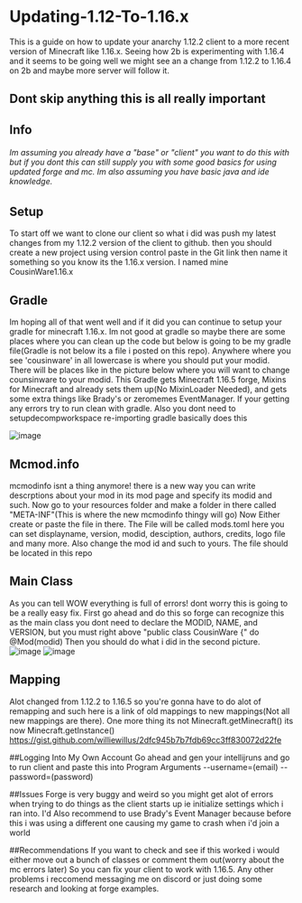 # Updating-1.12-To-1.16.x
This is a guide on how to update your anarchy 1.12.2 client to a more recent version of Minecraft like 1.16.x. Seeing how 2b is experimenting with 1.16.4 and it seems to be going well we might see an a change from 1.12.2 to 1.16.4 on 2b and maybe more server will follow it. 

## Dont skip anything this is all really important

## Info
###### Im assuming you already have a "base" or "client" you want to do this with but if you dont this can still supply you with some good basics for using updated forge and mc. Im also assuming you have basic java and ide knowledge.


## Setup
To start off we want to clone our client so what i did was push my latest changes from my 1.12.2 version of the client to github. then you should create a new project using version control paste in the Git link then name it something so you know its the 1.16.x version. I named mine CousinWare1.16.x


## Gradle
Im hoping all of that went well and if it did you can continue to setup your gradle for minecraft 1.16.x. Im not good at gradle so maybe there are some places where you can clean up the code but below is going to be my gradle file(Gradle is not below its a file i posted on this repo). Anywhere where you see 'cousinware' in all lowercase is where you should put your modid. There will be places like in the picture below where you will want to change counsinware to your modid. This Gradle gets Minecraft 1.16.5 forge, Mixins for Minecraft and already sets them up(No MixinLoader Needed), and gets some extra things like Brady's or zeromemes EventManager. If your getting any errors try to run clean with gradle. Also you dont need to setupdecompworkspace re-importing gradle basically does this

![image](https://user-images.githubusercontent.com/56898064/111018614-7dd30a00-837f-11eb-9af6-7a176f9308ce.png)

## Mcmod.info
mcmodinfo isnt a thing anymore! there is a new way you can write descrptions about your mod in its mod page and specify its modid and such. Now go to your resources folder and make a folder in there called "META-INF"(This is where the new mcmodinfo thingy will go) Now Either create or paste the file in there. The File will be called mods.toml here you can set displayname, version, modid, desciption, authors, credits, logo file and many more. Also change the mod id and such to yours. The file should be located in this repo

## Main Class
As you can tell WOW everything is full of errors! dont worry this is going to be a really easy fix. First go ahead and do this so forge can recognize this as the main class you dont need to declare the MODID, NAME, and VERSION, but you must right above "public class CousinWare {" do @Mod(modid) Then you should do what i did in the second picture.
![image](https://user-images.githubusercontent.com/56898064/111018907-89bfcb80-8381-11eb-8225-4f8a86fbf739.png)
![image](https://user-images.githubusercontent.com/56898064/111019040-4ca80900-8382-11eb-8d5a-17b25cb0613f.png)

## Mapping
Alot changed from 1.12.2 to 1.16.5 so you're gonna have to do alot of remapping and such here is a link of old mappings to new mappings(Not all new mappings are there).
One more thing its not Minecraft.getMinecraft() its now Minecraft.getInstance()
https://gist.github.com/williewillus/2dfc945b7b7fdb69cc3ff830072d22fe

##Logging Into My Own Account
Go ahead and gen your intellijruns and go to run client and paste this into Program Arguments --username=(email) --password=(password)

##Issues
Forge is very buggy and weird so you might get alot of errors when trying to do things as the client starts up ie initialize settings which i ran into. I'd Also recommend to use Brady's Event Manager because before this i was using a different one causing my game to crash when i'd join a world

##Recommendations
If you want to check and see if this worked i would either move out a bunch of classes or comment them out(worry about the mc errors later) So you can fix your client to work with 1.16.5. Any other problems i reccomend messaging me on discord or just doing some research and looking at forge examples.
